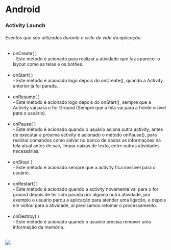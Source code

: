 # Android

<h3>Activity Launch</h3>
<h6>Eventos que são utilizados durante o ciclo de vida da aplicação.</h6>
<ul>
  <li>onCreate( )</li>
  - Este método é acionado para realizar a atividade que faz aparecer o layout como as telas e os botões.</br></br>
  <li>onStart( )</li>
  - Este método é acionado logo depois do onCreate(), quando a Activity anterior já foi parada.</br></br>
  <li>onResume( )</li>
  - Este método é acionado logo depois do onStart(), sempre que a Activity vai para o for Ground (Sempre que a tela vai para a frente visível para o usuário).</br></br>
  <li>onPause( )</li>
  - Este método é acionado quando o usuário aciona outra activity, antes de executar a próxima activity é acionado o método onPause(), para realizar comandos como salvar no banco de dados as informações na tela atual antes de sair, limpar caixas de texto, entre outras atividades necessárias.</br></br>
  <li>onStop( )</li>
  - Este método é acionado sempre que a activity fica invisível para o usuário.</br></br>
  <li>onRestart( )</li>
  - Este método é acionado quando a activity novamente vai para o for ground depois de ter sido parada por alguma outra atividade, por exemplo o usuário parou a aplicação para atender uma ligação, e depois ele voltou para a atividade, ai precisamos retomar o processamento.</br></br>
  <li>onDestroy( )</li>
  - Este método é acionado quando o usuário precisa remover uma informação da memória.</br></br>
</ul>

<div>
  <img src = ![image](https://github.com/LucasOliveira321/Android/assets/107444159/e9aa1543-19d5-42c3-95ea-f0cd24419d1d)
/>
</div>

